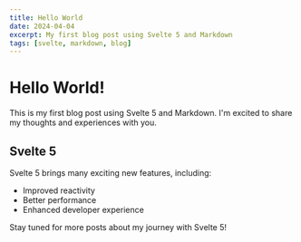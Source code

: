 ```yaml
---
title: Hello World
date: 2024-04-04
excerpt: My first blog post using Svelte 5 and Markdown
tags: [svelte, markdown, blog]
---
```


<h1 class="text-4xl font-bold text-gray-800 mb-6">Hello World!</h1>

<p class="text-lg text-gray-700 mb-8">
  This is my first blog post using Svelte 5 and Markdown. I'm excited to share my thoughts and experiences with you.
</p>

<h2 class="text-2xl font-bold text-gray-800 mb-4">Svelte 5</h2>

<p class="text-gray-700 mb-4">Svelte 5 brings many exciting new features, including:</p>
<ul class="list-disc list-inside text-gray-700 space-y-2 mb-8">
  <li>Improved reactivity</li>
  <li>Better performance</li>
  <li>Enhanced developer experience</li>
</ul>

<p class="text-lg text-gray-700 italic">Stay tuned for more posts about my journey with Svelte 5!</p>